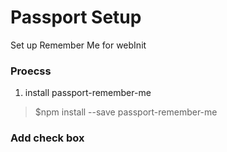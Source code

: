 # Passport Setup
Set up Remember Me for webInit

### Proecss 
1. install passport-remember-me 
>$npm install --save passport-remember-me


### Add check box

